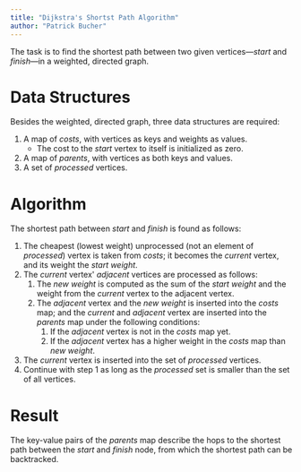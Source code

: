 ```yaml
---
title: "Dijkstra's Shortst Path Algorithm"
author: "Patrick Bucher"
---
```


The task is to find the shortest path between two given vertices—_start_
and _finish_—in a weighted, directed graph.

# Data Structures

Besides the weighted, directed graph, three data structures are required:

1. A map of _costs_, with vertices as keys and weights as values.
    - The cost to the _start_ vertex to itself is initialized as zero.
2. A map of _parents_, with vertices as both keys and values.
3. A set of _processed_ vertices.

# Algorithm

The shortest path between _start_ and _finish_ is found as follows:

1. The cheapest (lowest weight) unprocessed (not an element of
_processed_) vertex is taken from _costs_; it becomes the _current_
vertex, and its weight the _start weight_.
2. The _current_ vertex' _adjacent_ vertices are processed as follows:
    1. The _new weight_ is computed as the sum of the _start weight_ and
       the weight from the _current_ vertex to the adjacent vertex.
    2. The _adjacent_ vertex and the _new weight_ is inserted into the
       _costs_ map; and the _current_ and _adjacent_ vertex are inserted
       into the _parents_ map under the following conditions:
        1. If the _adjacent_ vertex is not in the _costs_ map yet.
        2. If the _adjacent_ vertex has a higher weight in the _costs_
           map than _new weight_.
3. The _current_ vertex is inserted into the set of _processed_
   vertices.
4. Continue with step 1 as long as the _processed_ set is smaller than
   the set of all vertices.

# Result

The key-value pairs of the _parents_ map describe the hops to the shortest path
between the _start_ and _finish_ node, from which the shortest path can be
backtracked.
